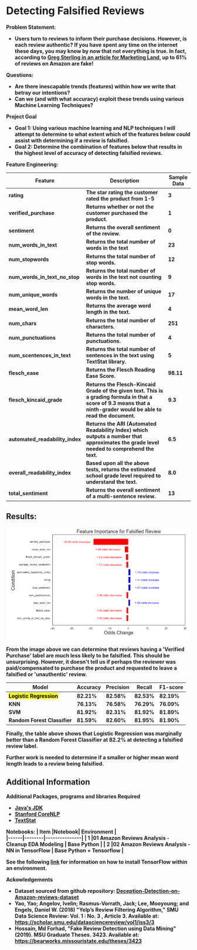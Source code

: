 # Detecting Falsified Reviews

<b>Problem Statement:<b>
- Users turn to reviews to inform their purchase decisions. However, is each review authentic? If you have spent any time on the internet these days, you may know by now that not everything is true. In fact, according to [Greg Sterling in an article for Marketing Land](https://marketingland.com/study-finds-61-percent-of-electronics-reviews-on-amazon-are-fake-254055#:~:text=Study%20finds%2061%20percent%20of%20electronics%20reviews%20on%20Amazon%20are%20'fake',-The%20problem%20appears), <b>up to 61% of reviews on Amazon are fake!<b>
    
<b>Questions:<b>
- Are there inescapable trends (features) within how we write that betray our intentions?
- Can we (and with what accuracy) exploit these trends using various Machine Learning Techniques?
    
<b>Project Goal<b>

- Goal 1: Using various machine learning and NLP techniques I will attempt to determine to what extent which of the features below could assist with determining if a review is falsified.
- Goal 2: Determine the combination of features below that results in the highest level of accuracy of detecting falsified reviews.
    
<b>Feature Engineering:<b>

   Feature    | Description   | Sample Data
------------- | ------------- | -------------
rating | The star rating the customer rated the product from 1-5 | 3
verified_purchase | Returns whether or not the customer purchased the product. | 1
sentiment | Returns the overall sentiment of the review. | 0
num_words_in_text | Returns the total number of words in the text | 23
num_stopwords| Returns the total number of stop words. | 12
num_words_in_text_no_stop | Returns the total number of words in the text not counting stop words. | 9
num_unique_words | Returns the number of unique words in the text. | 17
mean_word_len| Returns the average word length in the text. | 4
num_chars| Returns the total number of characters. | 251
num_punctuations| Returns the total number of punctuations. | 4
num_scentences_in_text | Returns the total number of sentences in the text using TextStat library. | 5
flesch_ease| Returns the Flesch Reading Ease Score. | 98.11
flesch_kincaid_grade | Returns the Flesch-Kincaid Grade of the given text. This is a grading formula in that a score of 9.3 means that a ninth-grader would be able to read the document. | 9.3
automated_readability_index | Returns the ARI (Automated Readability Index) which outputs a number that approximates the grade level needed to comprehend the text. | 6.5
overall_readability_index| Based upon all the above tests, returns the estimated school grade level required to understand the text. | 8.0
total_sentiment | Returns the overall sentiment of a multi-sentence review. | 13
    
## Results:
    
![Feature Importance Image](/data/feature_importance.png?raw=true)
    
From the image above we can determine that reviews having a 'Verified Purchase' label are much less likely to be falsified. This should be unsurprising. However, it doesn't tell us if perhaps the reviewer was paid/compensated to purchase the product and requested to leave a falsified or 'unauthentic' review.

|    Model     |    Accuracy   |   Precision   |     Recall    |    F1-score   | 
|------------- | ------------- | ------------- | ------------- | ------------- |
|<mark><b>Logistic Regression<b><mark>| 82.21% | 82.58%  |    82.53%   |   82.19% |
|KNN | 76.13%   |   76.58%   |   76.29% | 76.09%|
|SVM | 81.92%   |   82.31%    |  81.92% | 81.89% |
|Random Forest Classifier | 81.59%    |  82.60%  |    81.95% | 81.90%
    
Finally, the table above shows that Logistic Regression was marginally better than a Random Forest Classifier at 82.2% at detecting a falsified review label.
    
Further work is needed to determine if a smaller or higher mean word length leads to a review being falsified.

## Additional Information
    
<b>Additional Packages, programs and libraries Required<b>
- [Java's JDK](https://www.oracle.com/java/technologies/javase-downloads.html)
- [Stanford CoreNLP](https://stanfordnlp.github.io/CoreNLP/index.html)
- [TextStat](https://pypi.org/project/textstat/)
    
<b>Notebooks:<b>
| Item |Notebook|  Environment  |    
|------|--------|---------------|
| 1    |01 Amazon Reviews Analysis - Cleanup EDA Modeling | Base Python |
| 2    |02 Amazon Reviews Analysis - NN in TensorFlow | Base Python + Tensorflow |
    
See the following [link](https://docs.anaconda.com/anaconda/user-guide/tasks/tensorflow/) for information on how to install TensorFlow within an environment.
    
<b>Ackowledgements<b>
- Dataset sourced from github repository: [Deception-Detection-on-Amazon-reviews-dataset](https://github.com/aayush210789/Deception-Detection-on-Amazon-reviews-dataset)
- Yao, Yao; Angelov, Ivelin; Rasmus-Vorrath, Jack; Lee, Mooyoung; and Engels, Daniel W. (2018) "Yelp’s Review Filtering Algorithm,"
SMU Data Science Review: Vol. 1 : No. 3 , Article 3.
Available at: https://scholar.smu.edu/datasciencereview/vol1/iss3/3
- Hossain, Md Forhad, "Fake Review Detection using Data Mining" (2019). MSU Graduate Theses. 3423.
Available at: https://bearworks.missouristate.edu/theses/3423

